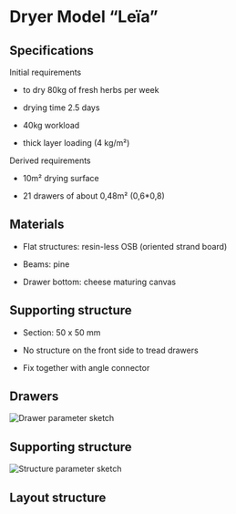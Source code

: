 ﻿Dryer Model “Leïa”
==================

Specifications
--------------

Initial requirements

-   to dry 80kg of fresh herbs per week

-   drying time 2.5 days

-   40kg workload

-   thick layer loading (4 kg/m²)

Derived requirements

-   10m² drying surface

-   21 drawers of about 0,48m² (0,6\*0,8)


Materials
---------

-   Flat structures: resin-less OSB (oriented strand board)

-   Beams: pine

-   Drawer bottom: cheese maturing canvas


Supporting structure
---------

- Section: 50 x 50 mm
  
- No structure on the front side to tread drawers

- Fix together with angle connector


Drawers
-------

![Drawer parameter sketch](./Drawings/Parameters-drawer.png)


Supporting structure
---------

![Structure parameter sketch](./Drawings/Parameters-structure.png)


Layout structure
---------
